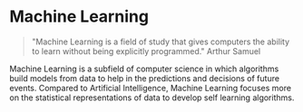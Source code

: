 # Machine Learning

> "Machine Learning is a field of study that gives computers the ability to learn without being explicitly programmed."
> Arthur Samuel

Machine Learning is a subfield of computer science in which algorithms build models from data to help in the predictions and decisions of future events. Compared to Artificial Intelligence, Machine Learning focuses more on the statistical representations of data to develop self learning algorithms.

